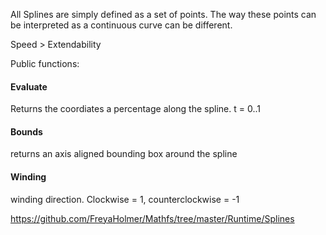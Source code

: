 ﻿All Splines are simply defined as a set of points. 
The way these points can be interpreted as a continuous curve can be different.

Speed > Extendability

Public functions:

#### Evaluate
Returns the coordiates a percentage along the spline. t = 0..1

#### Bounds
returns an axis aligned bounding box around the spline

#### Winding
winding direction. Clockwise = 1, counterclockwise = -1



https://github.com/FreyaHolmer/Mathfs/tree/master/Runtime/Splines



